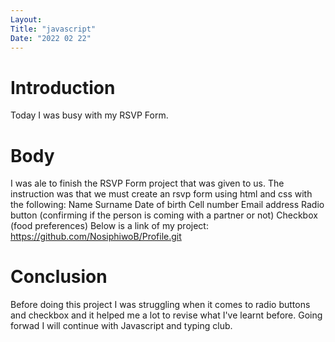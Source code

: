 ```yaml
---
Layout:
Title: "javascript"
Date: "2022 02 22"
---
```


# Introduction
Today I was busy with my RSVP Form.

# Body
I was ale to finish the RSVP Form project that was given to us.
The instruction was that we must create an rsvp form using html and css with the  following:
Name 
Surname
Date of birth
Cell number
Email address
Radio button (confirming if the person is coming with a partner or not)
Checkbox (food preferences)
Below is a link of my project:
https://github.com/NosiphiwoB/Profile.git

# Conclusion
Before doing this project I was struggling when it comes to radio buttons and checkbox and it helped me a lot to revise what I've learnt before.
Going forwad I will continue with Javascript and typing club.
